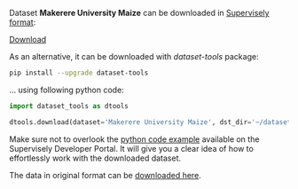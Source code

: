 Dataset **Makerere University Maize** can be downloaded in [Supervisely format](https://developer.supervisely.com/api-references/supervisely-annotation-json-format):

 [Download](https://assets.supervisely.com/supervisely-supervisely-assets-public/teams_storage/7/7/0Y/ECJdJqwJMB5JEowoRp0PMubMwxyBSTQ0PmAEYq5KWBamE9Y2Y6Yz0Je4OdvMzfov1CQxqp8zWwukFrH1MjFLB4TOSCH5kSyTggPut9M91eafEshjQB2mYSrzSifP.tar)

As an alternative, it can be downloaded with *dataset-tools* package:
``` bash
pip install --upgrade dataset-tools
```

... using following python code:
``` python
import dataset_tools as dtools

dtools.download(dataset='Makerere University Maize', dst_dir='~/dataset-ninja/')
```
Make sure not to overlook the [python code example](https://developer.supervisely.com/getting-started/python-sdk-tutorials/iterate-over-a-local-project) available on the Supervisely Developer Portal. It will give you a clear idea of how to effortlessly work with the downloaded dataset.

The data in original format can be [downloaded here](https://dataverse.harvard.edu/dataset.xhtml?persistentId=doi:10.7910/DVN/LPGHKK#).